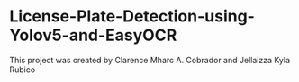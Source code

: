 # License-Plate-Detection-using-Yolov5-and-EasyOCR
This project was created by Clarence Mharc A. Cobrador and Jellaizza Kyla Rubico

